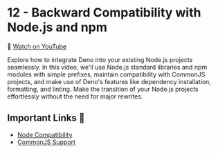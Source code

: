 # 12 - Backward Compatibility with Node.js and npm

🎥 [Watch on YouTube](https://www.youtube.com/watch?v=QPLchkJ7eas&list=PLvvLnBDNuTEov9EBIp3MMfHlBxaKGRWTe&index=12&pp=iAQB)

Explore how to integrate Deno into your existing Node.js projects seamlessly. In this video, we'll use Node.js standard libraries and npm modules with simple prefixes, maintain compatibility with CommonJS projects, and make use of Deno's features like dependency installation, formatting, and linting. Make the transition of your Node.js projects effortlessly without the need for major rewrites.

## Important Links 🔗

* [Node Compatibility](https://docs.deno.com/runtime/fundamentals/node/)
* [CommonJS Support](https://docs.deno.com/runtime/fundamentals/node/#commonjs-support)